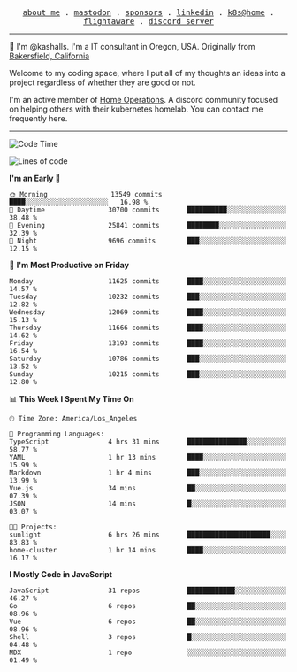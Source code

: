 <p align="center">
  <samp>
    <a href="https://jordanjones.org/">about me</a> .
    <a rel="me" href="https://mastodon.social/@kashall">mastodon</a> .
    <a href="https://github.com/sponsors/kashalls">sponsors</a> .
    <a href="https://linkedin.com/in/jordpjones">linkedin</a> .
    <a href="https://github.com/kashalls/home-cluster">k8s@home</a> .
    <a href="https://flightaware.com/adsb/stats/user/kashalls">flightaware</a> .
    <a href="https://discord.gg/V2WrCfqba9">discord server</a>
  </samp>
</p>

----------------------------------------------------------------

:wave: I'm @kashalls. I'm a IT consultant in Oregon, USA. Originally from [Bakersfield, California](https://maps.app.goo.gl/QQMtywTWghpXB6Tu6)

Welcome to my coding space, where I put all of my thoughts an ideas into a project regardless of whether they are good or not.

I'm an active member of [Home Operations](https://discord.gg/home-operations). A discord community focused on helping others with their kubernetes homelab. You can contact me frequently here.

----------------------------------------------------------------
<!--START_SECTION:waka-->
![Code Time](http://img.shields.io/badge/Code%20Time-2%2C018%20hrs%2031%20mins-blue)

![Lines of code](https://img.shields.io/badge/From%20Hello%20World%20I%27ve%20Written-11.9%20million%20lines%20of%20code-blue)

**I'm an Early 🐤** 

```text
🌞 Morning                13549 commits       ████░░░░░░░░░░░░░░░░░░░░░   16.98 % 
🌆 Daytime                30700 commits       ██████████░░░░░░░░░░░░░░░   38.48 % 
🌃 Evening                25841 commits       ████████░░░░░░░░░░░░░░░░░   32.39 % 
🌙 Night                  9696 commits        ███░░░░░░░░░░░░░░░░░░░░░░   12.15 % 
```
📅 **I'm Most Productive on Friday** 

```text
Monday                   11625 commits       ████░░░░░░░░░░░░░░░░░░░░░   14.57 % 
Tuesday                  10232 commits       ███░░░░░░░░░░░░░░░░░░░░░░   12.82 % 
Wednesday                12069 commits       ████░░░░░░░░░░░░░░░░░░░░░   15.13 % 
Thursday                 11666 commits       ████░░░░░░░░░░░░░░░░░░░░░   14.62 % 
Friday                   13193 commits       ████░░░░░░░░░░░░░░░░░░░░░   16.54 % 
Saturday                 10786 commits       ███░░░░░░░░░░░░░░░░░░░░░░   13.52 % 
Sunday                   10215 commits       ███░░░░░░░░░░░░░░░░░░░░░░   12.80 % 
```


📊 **This Week I Spent My Time On** 

```text
🕑︎ Time Zone: America/Los_Angeles

💬 Programming Languages: 
TypeScript               4 hrs 31 mins       ███████████████░░░░░░░░░░   58.77 % 
YAML                     1 hr 13 mins        ████░░░░░░░░░░░░░░░░░░░░░   15.99 % 
Markdown                 1 hr 4 mins         ███░░░░░░░░░░░░░░░░░░░░░░   13.99 % 
Vue.js                   34 mins             ██░░░░░░░░░░░░░░░░░░░░░░░   07.39 % 
JSON                     14 mins             █░░░░░░░░░░░░░░░░░░░░░░░░   03.07 % 

🐱‍💻 Projects: 
sunlight                 6 hrs 26 mins       █████████████████████░░░░   83.83 % 
home-cluster             1 hr 14 mins        ████░░░░░░░░░░░░░░░░░░░░░   16.17 % 
```

**I Mostly Code in JavaScript** 

```text
JavaScript               31 repos            ████████████░░░░░░░░░░░░░   46.27 % 
Go                       6 repos             ██░░░░░░░░░░░░░░░░░░░░░░░   08.96 % 
Vue                      6 repos             ██░░░░░░░░░░░░░░░░░░░░░░░   08.96 % 
Shell                    3 repos             █░░░░░░░░░░░░░░░░░░░░░░░░   04.48 % 
MDX                      1 repo              ░░░░░░░░░░░░░░░░░░░░░░░░░   01.49 % 
```




<!--END_SECTION:waka-->